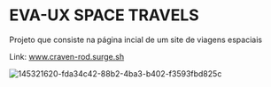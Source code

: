 # EVA-UX SPACE TRAVELS

Projeto que consiste na página incial de um site de viagens espaciais<br>

Link: www.craven-rod.surge.sh <br>

![145321620-fda34c42-88b2-4ba3-b402-f3593fbd825c](https://user-images.githubusercontent.com/87208591/148653991-9aa1378f-a2ee-43a4-96c0-387e3182e2a0.png)
